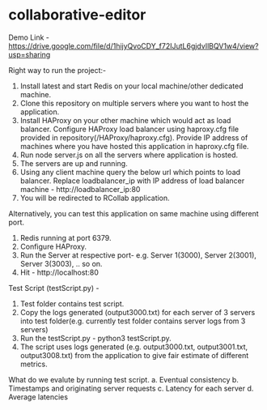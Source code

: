 # collaborative-editor

Demo Link - https://drive.google.com/file/d/1hijyQvoCDY_f72IJutL6gjdvIlBQV1w4/view?usp=sharing

Right way to run the project:-

1. Install latest and start Redis on your local machine/other dedicated machine.
2. Clone this repository on multiple servers where you want to host the application.
3. Install HAProxy on your other machine which would act as load balancer. Configure HAProxy load balancer using haproxy.cfg file provided in                                repository(/HAProxy/haproxy.cfg). Provide IP address of machines where you have hosted this application in haproxy.cfg file.
4. Run node server.js on all the servers where application is hosted.
5. The servers are up and running.
6. Using any client machine query the below url which points to load balancer.
   Replace loadbalancer_ip with IP address of load balancer machine - http://loadbalancer_ip:80
7. You will be redirected to RCollab application.

Alternatively, you can test this application on same machine using different port.
1. Redis running at port 6379.
2. Configure HAProxy.
3. Run the Server at respective port-
   e.g. Server 1(3000), Server 2(3001), Server 3(3003), .. so on.
 4. Hit -  http://localhost:80


Test Script (testScript.py) -</br>
1. Test folder contains test script.
2. Copy the logs generated (output3000.txt) for each server of 3 servers into test folder(e.g. currently test folder contains server logs from 3 servers)
3. Run the testScript.py - python3 testScript.py.
4. The script uses logs generated (e.g. output3000.txt, output3001.txt, output3008.txt) from the application to give fair estimate of different metrics.

What do we evalute by running test script.
a. Eventual consistency
b. Timestamps and originating server requests
c. Latency for each server
d. Average latencies
